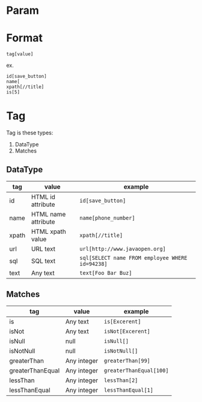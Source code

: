 Param
====

# Format

```
tag[value]
```

ex.

```
id[save_button]
name[
xpath[//title]
is[5]
```

# Tag

Tag is these types:

1. DataType
2. Matches

## DataType

| tag  | value               | example                                             |
------|---------------------|-----------------------------------------------------
| id   | HTML id attribute   | ```id[save_button]```                               |
| name | HTML name attribute | ```name[phone_number]```                            |
| xpath | HTML xpath value    | ```xpath[//title]```                                |
| url  | URL text            | ```url[http://www.javaopen.org]```                  |
| sql  | SQL text            | ```sql[SELECT name FROM employee WHERE id=94238]``` |
| text | Any text            | ```text[Foo Bar Buz]```                                |

## Matches

| tag  | value       | example                     |
------|-------------|-----------------------------
|is| Any text    | ```is[Excerent]```          |
|isNot| Any text    | ```isNot[Excerent]```       |
|isNull| null        | ```isNull[]```              |
|isNotNull| null        | ```isNotNull[]```           |
|greaterThan| Any integer | ```greaterThan[99]```       |
|greaterThanEqual| Any integer | ```greaterThanEqual[100]``` |
|lessThan| Any integer | ```lessThan[2]```           |
|lessThanEqual| Any integer | ```lessThanEqual[1]```         |

